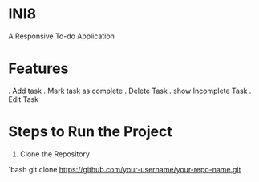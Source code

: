 # INI8
A Responsive To-do Application 

# Features
. Add task
. Mark task as complete
. Delete Task
. show Incomplete Task
. Edit Task

# Steps to Run the Project

1. Clone the Repository

`bash
git clone https://github.com/your-username/your-repo-name.git




